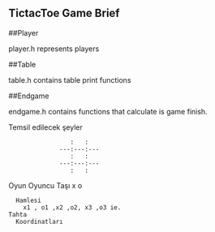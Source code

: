 ## TictacToe Game Brief

##Player

  player.h represents players

##Table

  table.h contains table print functions

##Endgame

  endgame.h contains functions that calculate is game finish.


Temsil edilecek şeyler


                     :   :
                  ---:---:---
                     :   :
                  ---:---:---
                     :   :

  Oyun
    Oyuncu
      Taşı
        x
        o

      Hamlesi
        x1 , o1 ,x2 ,o2, x3 ,o3 ie.
    Tahta
      Koordinatları
